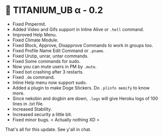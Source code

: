 # 🚀 TITANIUM_UB α - 0.2

- Fixed Pmpermit.
- Added Video and Gifs support in Inline Alive or `.hell` command.
- Improved Help Menu.
- Fixed Climate Module.
- Fixed Block, Approve, Disapprove Commands to work in groups too.
- Fixed Profile Name Edit Command or `.pname`.
- Fixed Unzip, unrar, untar commands.
- Fixed Some commands for sudo.
- Now you can mute users in PM by `.mute`.
- Fixed bot crashing after 3 restarts.
- Fixed `.dm` command.
- Inline Help menu now support sudo.
- Added a plugin to make Doge Stickers. Do `.plinfo memify` to know more.
- Since nekobin and dogbin are down, `.logs` will give Heroku logs of 100 lines in .txt file.
- Increased Stability.
- Increased security a little bit.
- Fixed minor bugs. < Actually nothing XD >

That's all for this update. See y'all in chat. 
